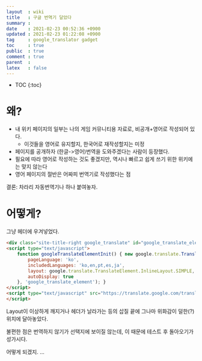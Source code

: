 ```yaml
---
layout  : wiki
title   : 구글 번역기 달았다
summary : 
date    : 2021-02-23 00:52:36 +0900
updated : 2021-02-23 01:22:08 +0900
tag     : google_translator gadget
toc     : true
public  : true
comment : true
parent  : 
latex   : false
---
```

* TOC
{:toc}

# 왜?

* 내 위키 페이지의 일부는 나의 게임 커뮤니티용 자료로, 비공개+영어로 작성되어 있다. 
	* 이것들을 영어로 유지할지, 한국어로 재작성할지는 미정
* 페이지를 공개하자 (한글->영어)번역을 도와주겠다는 사람이 등장했다.
* 필요에 따라 영어로 작성하는 것도 좋겠지만, 역시나 빠르고 쉽게 쓰기 위한 위키에는 맞지 않는다
* 영어 페이지의 절반은 어짜피 번역기로 작성했다는 점

결론: 차라리 자동번역기나 하나 붙여놓자.

# 어떻게?

그냥 헤더에 우겨넣었다.
```html
<div class="site-title-right google_translate" id="google_translate_element"></div>
<script type="text/javascript">  
    function googleTranslateElementInit() { new google.translate.TranslateElement({
        pageLanguage: 'ko',
        includedLanguages: 'ko,en,pt,es,ja', 
        layout: google.translate.TranslateElement.InlineLayout.SIMPLE, 
        autoDisplay: true
    }, 'google_translate_element'); }  
</script>  
<script type="text/javascript" src="https://translate.google.com/translate_a/element.js?cb=googleTranslateElementInit"> 
</script>
```
Layout이 이상하게 깨지거나 헤더가 날라가는 등의 삽질 끝에 그나마 위화감이 덜한(?) 위치에 달아놓았다.

불편한 점은 번역하지 않기가 선택지에 보이질 않는데, 이 때문에 테스트 후 돌아오기가 성가시다.

어떻게 되겠지. ...
